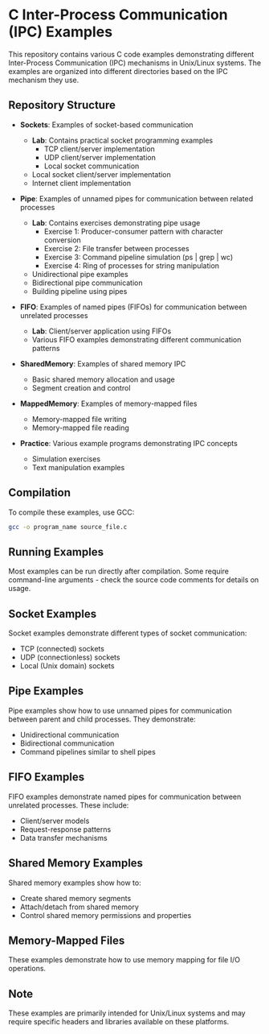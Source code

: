 # C Inter-Process Communication (IPC) Examples

This repository contains various C code examples demonstrating different Inter-Process Communication (IPC) mechanisms in Unix/Linux systems. The examples are organized into different directories based on the IPC mechanism they use.

## Repository Structure

- **Sockets**: Examples of socket-based communication
  - **Lab**: Contains practical socket programming examples
    - TCP client/server implementation
    - UDP client/server implementation
    - Local socket communication
  - Local socket client/server implementation
  - Internet client implementation

- **Pipe**: Examples of unnamed pipes for communication between related processes
  - **Lab**: Contains exercises demonstrating pipe usage
    - Exercise 1: Producer-consumer pattern with character conversion
    - Exercise 2: File transfer between processes
    - Exercise 3: Command pipeline simulation (ps | grep | wc)
    - Exercise 4: Ring of processes for string manipulation
  - Unidirectional pipe examples
  - Bidirectional pipe communication
  - Building pipeline using pipes

- **FIFO**: Examples of named pipes (FIFOs) for communication between unrelated processes
  - **Lab**: Client/server application using FIFOs
  - Various FIFO examples demonstrating different communication patterns

- **SharedMemory**: Examples of shared memory IPC
  - Basic shared memory allocation and usage
  - Segment creation and control

- **MappedMemory**: Examples of memory-mapped files
  - Memory-mapped file writing
  - Memory-mapped file reading

- **Practice**: Various example programs demonstrating IPC concepts
  - Simulation exercises
  - Text manipulation examples

## Compilation

To compile these examples, use GCC:

```bash
gcc -o program_name source_file.c
```

## Running Examples

Most examples can be run directly after compilation. Some require command-line arguments - check the source code comments for details on usage.

## Socket Examples

Socket examples demonstrate different types of socket communication:
- TCP (connected) sockets
- UDP (connectionless) sockets
- Local (Unix domain) sockets

## Pipe Examples

Pipe examples show how to use unnamed pipes for communication between parent and child processes. They demonstrate:
- Unidirectional communication
- Bidirectional communication
- Command pipelines similar to shell pipes

## FIFO Examples

FIFO examples demonstrate named pipes for communication between unrelated processes. These include:
- Client/server models
- Request-response patterns
- Data transfer mechanisms

## Shared Memory Examples

Shared memory examples show how to:
- Create shared memory segments
- Attach/detach from shared memory
- Control shared memory permissions and properties

## Memory-Mapped Files

These examples demonstrate how to use memory mapping for file I/O operations.

## Note

These examples are primarily intended for Unix/Linux systems and may require specific headers and libraries available on these platforms.
